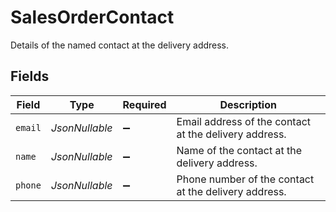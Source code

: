 # SalesOrderContact

Details of the named contact at the delivery address.


## Fields

| Field                                                 | Type                                                  | Required                                              | Description                                           |
| ----------------------------------------------------- | ----------------------------------------------------- | ----------------------------------------------------- | ----------------------------------------------------- |
| `email`                                               | *JsonNullable<String>*                                | :heavy_minus_sign:                                    | Email address of the contact at the delivery address. |
| `name`                                                | *JsonNullable<String>*                                | :heavy_minus_sign:                                    | Name of the contact at the delivery address.          |
| `phone`                                               | *JsonNullable<String>*                                | :heavy_minus_sign:                                    | Phone number of the contact at the delivery address.  |